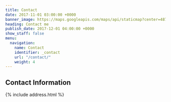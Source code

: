 ```yaml
---
title: Contact
date: 2017-11-01 03:00:00 +0000
banner_image: https://maps.googleapis.com/maps/api/staticmap?center=487+university+ave,+new+york+city&zoom=12&scale=2&size=600x290&maptype=satellite&format=png&visual_refresh=true&markers=size:mid%7Ccolor:0xff0000%7Clabel:1%7C500+university+ave,+new+york+city
heading: Contact me
publish_date: 2017-12-01 04:00:00 +0000
show_staff: false
menu:
  navigation:
    name: Contact
    identifier: _contact
    url: "/contact/"
    weight: 4
---
```

## Contact Information

{% include address.html %}